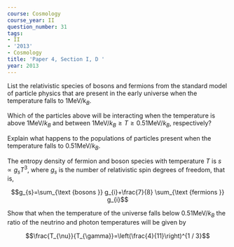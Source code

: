 ```yaml
---
course: Cosmology
course_year: II
question_number: 31
tags:
- II
- '2013'
- Cosmology
title: 'Paper 4, Section I, D '
year: 2013
---
```




List the relativistic species of bosons and fermions from the standard model of particle physics that are present in the early universe when the temperature falls to $1 \mathrm{MeV} / \mathrm{k}_{B}$.

Which of the particles above will be interacting when the temperature is above $1 \mathrm{MeV} / k_{B}$ and between $1 \mathrm{MeV} / k_{B} \geq T \geq 0.51 \mathrm{MeV} / k_{B}$, respectively?

Explain what happens to the populations of particles present when the temperature falls to $0.51 \mathrm{MeV} / k_{B}$.

The entropy density of fermion and boson species with temperature $T$ is $s \propto g_{s} T^{3}$, where $g_{s}$ is the number of relativistic spin degrees of freedom, that is,

$$g_{s}=\sum_{\text {bosons }} g_{i}+\frac{7}{8} \sum_{\text {fermions }} g_{i}$$

Show that when the temperature of the universe falls below $0.51 \mathrm{MeV} / k_{B}$ the ratio of the neutrino and photon temperatures will be given by

$$\frac{T_{\nu}}{T_{\gamma}}=\left(\frac{4}{11}\right)^{1 / 3}$$